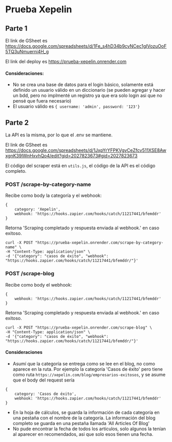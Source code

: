 # Prueba Xepelin

## Parte 1

El link de GSheet es https://docs.google.com/spreadsheets/d/1Fe_s4hD34b9cvNCec1gIVozuOoF5TQ3uNmuerni4H_g

El link del deploy es https://prueba-xepelin.onrender.com

#### Consideraciones:
- No se crea una base de datos para el login básico, solamente está definido un usuario válido en un diccionario (se pueden agregar y hacer un bdd, pero no implmenté un registro ya que era solo login asi que no pensé que fuera necesario)
- El usuario válido es ```{ username: 'admin', password: '123'}```


## Parte 2

La API es la misma, por lo que el .env se mantiene.

El link de GSheet es https://docs.google.com/spreadsheets/d/1JxpYrYFPKVgvCeZfcv511XSE8AwxgnK39lWnHxvhQo4/edit?gid=2027823673#gid=2027823673

El código del scraper está en ```utils.js```, el código de la API es el código completo.

###  POST /scrape-by-category-name

Recibe como body la categoría y el webhook:
````
{
    category: 'Xepelin',
    webhook: 'https://hooks.zapier.com/hooks/catch/11217441/bfemddr'
}
````
Retorna 'Scraping completado y respuesta enviada al webhook.' en caso exitoso. 


```
curl -X POST "https://prueba-xepelin.onrender.com/scrape-by-category-name" \
-H "Content-Type: application/json" \
-d '{"category": "casos de éxito", "webhook": "https://hooks.zapier.com/hooks/catch/11217441/bfemddr/"}'
```

### POST /scrape-blog

Recibe como body el webhook:
````
{
    webhook: 'https://hooks.zapier.com/hooks/catch/11217441/bfemddr'
}
````
Retorna 'Scraping completado y respuesta enviada al webhook.' en caso exitoso. 

```
curl -X POST "https://prueba-xepelin.onrender.com/scrape-blog" \
-H "Content-Type: application/json" \
-d '{"category": "casos de éxito", "webhook": "https://hooks.zapier.com/hooks/catch/11217441/bfemddr/"}'
```


#### Consideraciones
- Asumí que la categoría se entrega como se lee en el blog, no como aparece en la ruta. Por ejemplo la categoría 'Casos de éxito' pero tiene como ruta ```https://xepelin.com/blog/empresarios-exitosos```, y se asume que el body del request sería
````
{
    category: 'Casos de éxito',
    webhook: 'https://hooks.zapier.com/hooks/catch/11217441/bfemddr'
}
````
- En la hoja de cálculos, se guarda la información de cada categoría en una pestaña con el nombre de la categoría. La información del blog completo se guarda en una pestaña llamada 'All Articles Of Blog'
- No pude encontrar la fecha de todos los artículos, solo algunos la tenían al aparecer en recomendados, asi que solo esos tienen una fecha.